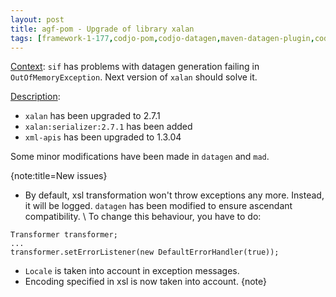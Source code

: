 ```yaml
---
layout: post
title: agf-pom - Upgrade of library xalan
tags: [framework-1-177,codjo-pom,codjo-datagen,maven-datagen-plugin,codjo-mad,hot-topics]
---
```

<u>Context</u>:
```sif``` has problems with datagen generation failing in ```OutOfMemoryException```.
Next version of ```xalan``` should solve it.

<u>Description</u>:
* ```xalan``` has been upgraded to 2.7.1
* ```xalan:serializer:2.7.1``` has been added
* ```xml-apis``` has been upgraded to 1.3.04

Some minor modifications have been made in ```datagen``` and ```mad```.

{note:title=New issues}
* By default, xsl transformation won't throw exceptions any more. Instead, it will be logged.
```datagen``` has been modified to ensure ascendant compatibility.
\\
To change this behaviour, you have to do:
```
Transformer transformer;
...
transformer.setErrorListener(new DefaultErrorHandler(true));
```
* ```Locale``` is taken into account in exception messages.
* Encoding specified in xsl is now taken into account.
{note}
